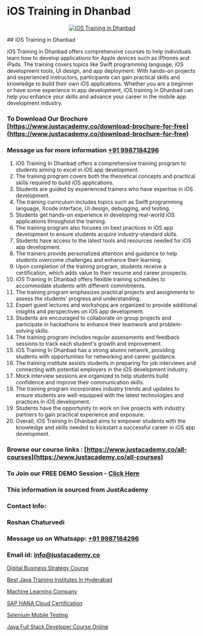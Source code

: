 # iOS Training in Dhanbad

<p align="center">
  <a href="https://justacademy.co/course-detail/ios-training">
    <img src="https://justacademy.co/storage2/course_image/1676636008_course_image.webp" alt="iOS Training in Dhanbad">
  </a>
</p>
## iOS Training in Dhanbad

iOS Training in Dhanbad offers comprehensive courses to help individuals learn how to develop applications for Apple devices such as iPhones and iPads. The training covers topics like Swift programming language, iOS development tools, UI design, and app deployment. With hands-on projects and experienced instructors, participants can gain practical skills and knowledge to build their own iOS applications. Whether you are a beginner or have some experience in app development, iOS training in Dhanbad can help you enhance your skills and advance your career in the mobile app development industry.
### To Download Our Brochure [https://www.justacademy.co/download-brochure-for-free](https://www.justacademy.co/download-brochure-for-free)
### Message us for more information [+91 9987184296](https://api.whatsapp.com/send?phone=919987184296)
1) iOS Training In Dhanbad offers a comprehensive training program to students aiming to excel in iOS app development.
2) The training program covers both the theoretical concepts and practical skills required to build iOS applications.
3) Students are guided by experienced trainers who have expertise in iOS development.
4) The training curriculum includes topics such as Swift programming language, Xcode interface, UI design, debugging, and testing.
5) Students get hands-on experience in developing real-world iOS applications throughout the training.
6) The training program also focuses on best practices in iOS app development to ensure students acquire industry-standard skills.
7) Students have access to the latest tools and resources needed for iOS app development.
8) The trainers provide personalized attention and guidance to help students overcome challenges and enhance their learning.
9) Upon completion of the training program, students receive a certification, which adds value to their resume and career prospects.
10) iOS Training In Dhanbad offers flexible training schedules to accommodate students with different commitments.
11) The training program emphasizes practical projects and assignments to assess the students' progress and understanding.
12) Expert guest lectures and workshops are organized to provide additional insights and perspectives on iOS app development.
13) Students are encouraged to collaborate on group projects and participate in hackathons to enhance their teamwork and problem-solving skills.
14) The training program includes regular assessments and feedback sessions to track each student's growth and improvement.
15) iOS Training In Dhanbad has a strong alumni network, providing students with opportunities for networking and career guidance.
16) The training institute assists students in preparing for job interviews and connecting with potential employers in the iOS development industry.
17) Mock interview sessions are organized to help students build confidence and improve their communication skills.
18) The training program incorporates industry trends and updates to ensure students are well-equipped with the latest technologies and practices in iOS development.
19) Students have the opportunity to work on live projects with industry partners to gain practical experience and exposure.
20) Overall, iOS Training In Dhanbad aims to empower students with the knowledge and skills needed to kickstart a successful career in iOS app development.

### Browse our course links : [https://www.justacademy.co/all-courses](https://www.justacademy.co/all-courses) 
### To Join our FREE DEMO Session - [Click Here](https://www.justacademy.co/register-for-course-demo)


### This information is sourced from JustAcademy
### Contact Info:
### Roshan Chaturvedi
### Message us on Whatsapp: [+91 9987184296](https://api.whatsapp.com/send?phone=919987184296)
### Email id: [info@justacademy.co](mailto:info@justacademy.co)
                
[Digital Business Strategy Course](https://www.linkedin.com/pulse/digital-business-strategy-course-justacademy-0hp7c?trackingId=wJ1c4DHpeisY9UltD7wHqw%3D%3D&lipi=urn%3Ali%3Apage%3Ad_flagship3_company_admin%3BWbxQ1A18RaaLg4c2WwaK8w%3D%3D)

[Best Java Training Institutes In Hyderabad](https://www.linkedin.com/pulse/best-java-training-institutes-hyderabad-justacademy-ahmedabad-w9uxe?trackingId=JNbL323ep%2B42bON9mk7M%2BA%3D%3D)

[Machine Learning Company](https://medium.com/@ranepooja/machine-learning-company-6c8be8649f79)

[SAP HANA Cloud Certification](https://medium.com/@surajvaishnav5015/sap-hana-cloud-certification-759232195888)

[Selenium Mobile Testing](https://justacademyin.github.io/justacademy/selenium-mobile-testing)

[Java Full Stack Developer Course Online](https://justacademyin.github.io/justacademy/java-full-stack-developer-course-online)

